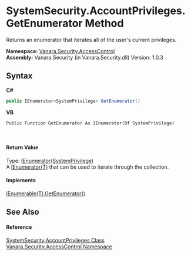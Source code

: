 # SystemSecurity.AccountPrivileges.GetEnumerator Method 
 

Returns an enumerator that iterates all of the user's current privileges.

**Namespace:**&nbsp;<a href="62a937f8-234b-6e15-2f22-272a8ae206a7">Vanara.Security.AccessControl</a><br />**Assembly:**&nbsp;Vanara.Security (in Vanara.Security.dll) Version: 1.0.3

## Syntax

**C#**<br />
``` C#
public IEnumerator<SystemPrivilege> GetEnumerator()
```

**VB**<br />
``` VB
Public Function GetEnumerator As IEnumerator(Of SystemPrivilege)
```

<br />

#### Return Value
Type: <a href="http://msdn2.microsoft.com/en-us/library/78dfe2yb" target="_blank">IEnumerator</a>(<a href="28bff8cc-6d38-9962-ee11-7fc01cebb5bc">SystemPrivilege</a>)<br />A <a href="http://msdn2.microsoft.com/en-us/library/78dfe2yb" target="_blank">IEnumerator(T)</a> that can be used to iterate through the collection.

#### Implements
<a href="http://msdn2.microsoft.com/en-us/library/s793z9y2" target="_blank">IEnumerable(T).GetEnumerator()</a><br />

## See Also


#### Reference
<a href="1726478c-7693-5520-dd40-3bb86bbecb7a">SystemSecurity.AccountPrivileges Class</a><br /><a href="62a937f8-234b-6e15-2f22-272a8ae206a7">Vanara.Security.AccessControl Namespace</a><br />